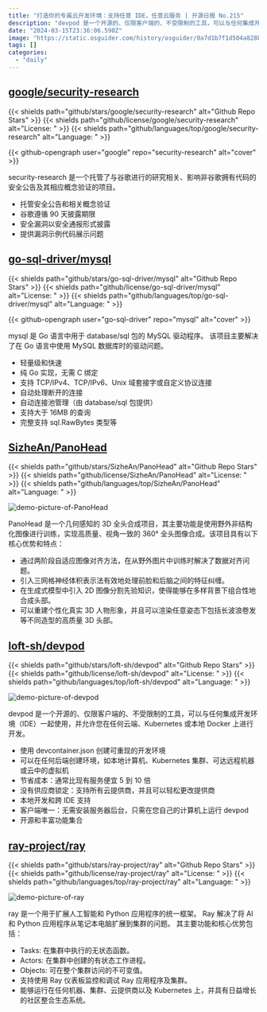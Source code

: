 ```yaml
---
title: "打造你的专属云开发环境：支持任意 IDE，任意云服务 | 开源日报 No.215"
description: "devpod 是一个开源的、仅限客户端的、不受限制的工具，可以与任何集成开发环境（IDE）一起使用，并允许您在任何云端、Kubernetes 或本地 Docker 上进行开发。"
date: "2024-03-15T23:36:06.590Z"
image: "https://static.osguider.com/history/osguider/0a7d1b7f1d504a828b890bc9af1d4b4a.png"
tags: []
categories:
  - "daily"
---
```


## [google/security-research](https://github.com/google/security-research)

{{< shields path="github/stars/google/security-research" alt="Github Repo Stars" >}} {{< shields path="github/license/google/security-research" alt="License: " >}} {{< shields path="github/languages/top/google/security-research" alt="Language: " >}}

{{< github-opengraph user="google" repo="security-research" alt="cover" >}}

security-research 是一个托管了与谷歌进行的研究相关、影响非谷歌拥有代码的安全公告及其相应概念验证的项目。

- 托管安全公告和相关概念验证
- 谷歌遵循 90 天披露期限
- 安全漏洞以安全通报形式披露
- 提供漏洞示例代码展示问题
  
## [go-sql-driver/mysql](https://github.com/go-sql-driver/mysql)

{{< shields path="github/stars/go-sql-driver/mysql" alt="Github Repo Stars" >}} {{< shields path="github/license/go-sql-driver/mysql" alt="License: " >}} {{< shields path="github/languages/top/go-sql-driver/mysql" alt="Language: " >}}

{{< github-opengraph user="go-sql-driver" repo="mysql" alt="cover" >}}

mysql 是 Go 语言中用于 database/sql 包的 MySQL 驱动程序。
该项目主要解决了在 Go 语言中使用 MySQL 数据库时的驱动问题。

- 轻量级和快速
- 纯 Go 实现，无需 C 绑定
- 支持 TCP/IPv4、TCP/IPv6、Unix 域套接字或自定义协议连接
- 自动处理断开的连接
- 自动连接池管理（由 database/sql 包提供）
- 支持大于 16MB 的查询
- 完整支持 sql.RawBytes 类型等
  
## [SizheAn/PanoHead](https://github.com/SizheAn/PanoHead)

{{< shields path="github/stars/SizheAn/PanoHead" alt="Github Repo Stars" >}} {{< shields path="github/license/SizheAn/PanoHead" alt="License: " >}} {{< shields path="github/languages/top/SizheAn/PanoHead" alt="Language: " >}}

![demo-picture-of-PanoHead](https://static.osguider.com/history/2023/038a20a9f71e0db4a085ca5abab06f78.png)

PanoHead 是一个几何感知的 3D 全头合成项目，其主要功能是使用野外非结构化图像进行训练，实现高质量、视角一致的 360° 全头图像合成。该项目具有以下核心优势和特点：

- 通过两阶段自适应图像对齐方法，在从野外图片中训练时解决了数据对齐问题。
- 引入三网格神经体积表示法有效地处理前脸和后脑之间的特征纠缠。
- 在生成式模型中引入 2D 图像分割先验知识，使得能够在多样背景下组合性地合成头部。
- 可以重建个性化真实 3D 人物形象，并且可以渲染任意姿态下包括长波浪卷发等不同造型的高质量 3D 头部。
  
## [loft-sh/devpod](https://github.com/loft-sh/devpod)

{{< shields path="github/stars/loft-sh/devpod" alt="Github Repo Stars" >}} {{< shields path="github/license/loft-sh/devpod" alt="License: " >}} {{< shields path="github/languages/top/loft-sh/devpod" alt="Language: " >}}

![demo-picture-of-devpod](https://static.osguider.com/history/osguider/b94137a0def68e677fd5fad0439c28e9.png)

devpod 是一个开源的、仅限客户端的、不受限制的工具，可以与任何集成开发环境（IDE）一起使用，并允许您在任何云端、Kubernetes 或本地 Docker 上进行开发。

- 使用 devcontainer.json 创建可重现的开发环境
- 可以在任何后端创建环境，如本地计算机、Kubernetes 集群、可达远程机器或云中的虚拟机
- 节省成本：通常比现有服务便宜 5 到 10 倍
- 没有供应商锁定：支持所有云提供商，并且可以轻松更改提供商
- 本地开发和跨 IDE 支持
- 客户端唯一：无需安装服务器后台，只需在您自己的计算机上运行 devpod
- 开源和丰富功能集合
  
## [ray-project/ray](https://github.com/ray-project/ray)

{{< shields path="github/stars/ray-project/ray" alt="Github Repo Stars" >}} {{< shields path="github/license/ray-project/ray" alt="License: " >}} {{< shields path="github/languages/top/ray-project/ray" alt="Language: " >}}

![demo-picture-of-ray](https://static.osguider.com/history/2024/ad0bf726813484cdd06b43564e47a8c3.png)

ray 是一个用于扩展人工智能和 Python 应用程序的统一框架。
Ray 解决了将 AI 和 Python 应用程序从笔记本电脑扩展到集群的问题。
其主要功能和核心优势包括：

- Tasks: 在集群中执行的无状态函数。
- Actors: 在集群中创建的有状态工作进程。
- Objects: 可在整个集群访问的不可变值。
- 支持使用 Ray 仪表板监控和调试 Ray 应用程序及集群。
- 能够运行在任何机器、集群、云提供商以及 Kubernetes 上，并具有日益增长的社区整合生态系统。
  
